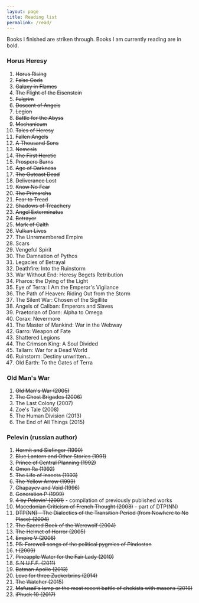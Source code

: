 ```yaml
---
layout: page
title: Reading list
permalink: /read/
---
```


Books I finished are striken through. Books I am currently reading are in bold.


### Horus Heresy

1. <del>Horus Rising</del>
2. <del>False Gods</del>
3. <del>Galaxy in Flames</del>
4. <del>The Flight of the Eisenstein</del>
5. <del>Fulgrim</del>
6. <del>Descent of Angels</del>
7. <del>Legion</del>
8. <del>Battle for the Abyss</del>
9. <del>Mechanicum</del>
10. <del>Tales of Heresy</del>
11. <del>Fallen Angels</del>
12. <del>A Thousand Sons</del>
13. <del>Nemesis</del>
14. <del>The First Heretic</del>
15. <del>Prospero Burns</del>
16. <del>Age of Darkness</del>
17. <del>The Outcast Dead</del>
18. <del>Deliverance Lost</del>
19. <del>Know No Fear</del>
20. <del>The Primarchs</del>
21. <del>Fear to Tread</del>
22. <del>Shadows of Treachery</del>
23. <del>Angel Exterminatus</del>
24. <del>Betrayer</del>
25. <del>Mark of Calth</del>
26. <del>Vulkan Lives</del>
27. The Unremembered Empire
28. Scars
29. Vengeful Spirit
30. The Damnation of Pythos
31. Legacies of Betrayal
32. Deathfire: Into the Ruinstorm
33. War Without End: Heresy Begets Retribution
34. Pharos: the Dying of the Light
35. Eye of Terra: I Am the Emperor's Vigilance
36. The Path of Heaven: Riding Out from the Storm
37. The Silent War: Chosen of the Sigillite
38. Angels of Caliban: Emperors and Slaves
39. Praetorian of Dorn: Alpha to Omega
40. Corax: Nevermore
41. The Master of Mankind: War in the Webway
42. Garro: Weapon of Fate
43. Shattered Legions
44. The Crimson King: A Soul Divided
45. Tallarn: War for a Dead World
46. Ruinstorm: Destiny unwritten...
47. Old Earth: To the Gates of Terra


### Old Man's War

1. <del>Old Man's War (2005)</del>
2. <del>The Ghost Brigades (2006)</del>
3. The Last Colony (2007)
4. Zoe's Tale (2008)
5. The Human Division (2013)
6. The End of All Things (2015)


### Pelevin (russian author)

1. <del>Hermit and Sixfinger (1990)</del>
2. <del>Blue Lantern and Other Stories (1991)</del>
3. <del>Prince of Central Planning (1992)</del>
4. <del>Omon Ra (1992)</del>
5. <del>The Life of Insects (1993)</del>
6. <del>The Yellow Arrow (1993)</del>
7. <del>Chapayev and Void (1996)</del>
8. <del>Generation P (1999)</del>
9. <del>4 by Pelevin' (2001)</del> - compilation of previously published works
10. <del>Macedonian Criticism of French Thought (2003)</del> - part of DTP(NN)
11. <del>DTP(NN) - The Dialectics of the Transition Period (from Nowhere to No Place) (2004)</del>
12. <del>The Sacred Book of the Werewolf (2004)</del>
13. <del>The Helmet of Horror (2005)</del>
14. <del>Empire V (2006)</del>
15. <del>P5: Farewell songs of the political pygmies of Pindostan</del>
16. <del>t (2009)</del>
17. <del>Pineapple Water for the Fair Lady (2010)</del>
18. <del>S.N.U.F.F. (2011)</del>
19. <del>Batman Apollo (2013)</del>
20. <del>Love for three Zuckerbrins (2014)</del>
21. <del>The Watcher (2015)</del>
22. <del>Mafusail's lamp or the most recent battle of chekists with masons (2016)</del>
23. <del>iPhuck 10 (2017)</del>
